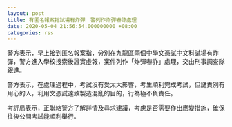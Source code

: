 ```yaml
---
layout: post
title: 有匿名報案指試場有炸彈　警列作炸彈嚇詐處理
date: 2020-05-04 21:56:54.000000000 +08:00
categories: rss
---
```


警方表示，早上接到匿名報案指，分別在九龍區兩個中學文憑試中文科試場有炸彈，警方進入學校搜索後證實虛報，案件列作「炸彈嚇詐」處理，交由刑事調查隊跟進。

警方表示，在處理過程中，考試沒有受太大影響，考生順利完成考試，但譴責別有用心的人，利用文憑試達致製造混亂的目的，行為極不負責任。

考評局表示，正聯絡警方了解詳情及尋求建議，考慮是否需要作出應變措施，確保往後公開考試能順利舉行。
